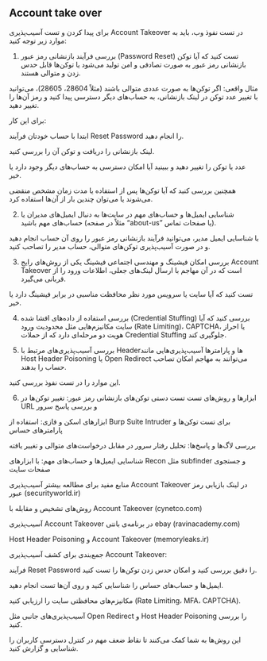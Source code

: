 ## Account take over

برای پیدا کردن و تست آسیب‌پذیری Account Takeover در تست نفوذ وب، باید به موارد زیر توجه کنید:

1. بررسی فرآیند بازنشانی رمز عبور (Password Reset)
تست کنید که آیا توکن بازنشانی رمز عبور به صورت تصادفی و امن تولید می‌شود یا توکن‌ها قابل حدس زدن و متوالی هستند.

مثال واقعی: اگر توکن‌ها به صورت عددی متوالی باشند (مثلاً 28604، 28605)، می‌توانید با تغییر عدد توکن در لینک بازنشانی، به حساب‌های دیگر دسترسی پیدا کنید و رمز آن‌ها را تغییر دهید.

برای این کار:

ابتدا با حساب خودتان فرآیند Reset Password را انجام دهید.

لینک بازنشانی را دریافت و توکن آن را بررسی کنید.

عدد یا توکن را تغییر دهید و ببینید آیا امکان دسترسی به حساب‌های دیگر وجود دارد یا خیر.

همچنین بررسی کنید که آیا توکن‌ها پس از استفاده یا مدت زمان مشخص منقضی می‌شوند یا می‌توان چندین بار از آن‌ها استفاده کرد.

2. شناسایی ایمیل‌ها و حساب‌های مهم
در سایت‌ها به دنبال ایمیل‌های مدیران یا حساب‌های مهم باشید (مثلاً در صفحه “about-us” یا صفحات تماس).

با شناسایی ایمیل مدیر، می‌توانید فرآیند بازنشانی رمز عبور را روی آن حساب انجام دهید و در صورت آسیب‌پذیری توکن‌های متوالی، حساب مدیر را تصاحب کنید.

3. بررسی امکان فیشینگ و مهندسی اجتماعی
فیشینگ یکی از روش‌های رایج Account Takeover است که در آن مهاجم با ارسال لینک‌های جعلی، اطلاعات ورود را از قربانی می‌گیرد.

تست کنید که آیا سایت یا سرویس مورد نظر محافظت مناسبی در برابر فیشینگ دارد یا خیر.

4. بررسی استفاده از داده‌های افشا شده (Credential Stuffing)
بررسی کنید که آیا سایت مکانیزم‌هایی مثل محدودیت ورود (Rate Limiting)، CAPTCHA، یا احراز هویت دو مرحله‌ای دارد که از حملات Credential Stuffing جلوگیری کند.

5. بررسی آسیب‌پذیری‌های مرتبط با Headerها و پارامترها
آسیب‌پذیری‌هایی مانند Host Header Poisoning یا Open Redirect می‌توانند به مهاجم امکان تصاحب حساب را بدهند.

این موارد را در تست نفوذ بررسی کنید.

6. ابزارها و روش‌های تست
تست دستی توکن‌های بازنشانی رمز عبور: تغییر توکن‌ها در URL و بررسی پاسخ سرور

ابزارهای اسکن و فازی: استفاده از Burp Suite Intruder برای تست توکن‌ها و پارامترهای حساس

بررسی لاگ‌ها و پاسخ‌ها: تحلیل رفتار سرور در مقابل درخواست‌های متوالی و تغییر یافته

شناسایی ایمیل‌ها و حساب‌های مهم: با ابزارهای Recon مثل subfinder و جستجوی صفحات سایت

منابع مفید برای مطالعه بیشتر
آسیب‌پذیری Account Takeover در لینک بازیابی رمز عبور (securityworld.ir)

روش‌های تشخیص و مقابله با Account Takeover (cynetco.com)

آسیب‌پذیری Account Takeover در برنامه‌ی بانتی ebay (ravinacademy.com)

Host Header Poisoning و Account Takeover (memoryleaks.ir)

جمع‌بندی
برای کشف آسیب‌پذیری Account Takeover:

فرآیند Reset Password را دقیق بررسی کنید و امکان حدس زدن توکن‌ها را تست کنید.

ایمیل‌ها و حساب‌های حساس را شناسایی کنید و روی آن‌ها تست انجام دهید.

مکانیزم‌های محافظتی سایت را ارزیابی کنید (Rate Limiting، MFA، CAPTCHA).

آسیب‌پذیری‌های جانبی مثل Open Redirect و Host Header Poisoning را بررسی کنید.

این روش‌ها به شما کمک می‌کنند تا نقاط ضعف مهم در کنترل دسترسی کاربران را شناسایی و گزارش کنید.
